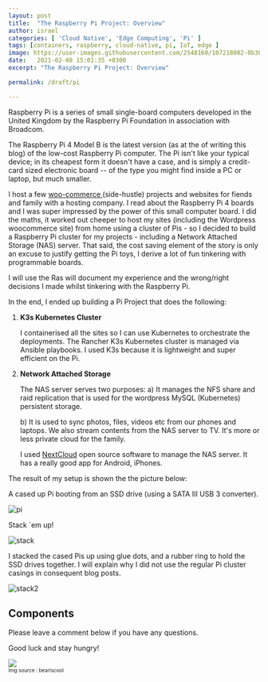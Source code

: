 ```yaml
---
layout: post
title:  "The Raspberry Pi Project: Overview"
author: israel
categories: [ 'Cloud Native', 'Edge Computing', 'Pi' ]
tags: [containers, raspberry, cloud-native, pi, IoT, edge ]
image: https://user-images.githubusercontent.com/2548160/107218082-0b30e080-6a07-11eb-80e7-c62e4f1197d2.jpg
date:   2021-02-08 15:01:35 +0300
excerpt: "The Raspberry Pi Project: Overview"

permalink: /draft/pi

---
```


Raspberry Pi is a series of small single-board computers developed in the United Kingdom by the Raspberry Pi Foundation in association with Broadcom.

The Raspberry Pi 4 Model B is the latest version (as at the of writing this blog) of the low-cost Raspberry Pi computer. The Pi isn't like your typical device; in its cheapest form it doesn't have a case, and is simply a credit-card sized electronic board -- of the type you might find inside a PC or laptop, but much smaller.

I host a few <a href="https://woocommerce.com/" target="_blank"> woo-commerce </a> (side-hustle) projects and websites for fiends and family with a hosting company. I read about the Raspberry Pi 4 boards and I was super impressed by the power of this small computer board. I did the maths, it worked out cheeper to host my sites (including the Wordpress woocommerce site) from home using a cluster of Pis - so I decided to build a Raspberry Pi cluster for my projects -  including a Network Attached Storage (NAS) server.  That said, the cost saving element of the story is only an excuse to justify getting the Pi toys, I derive a lot of fun tinkering with programmable boards.

I will use the Ras will document my experience and the wrong/right decisions I made whilst tinkering with the Raspberry Pi. 

In the end, I ended up building a Pi Project that does the following:

1. <b> K3s Kubernetes Cluster </b>

    I containerised all the sites so I can use Kubernetes to orchestrate the deployments. The Rancher K3s Kubernetes cluster is managed via Ansible playbooks. I used K3s because it is lightweight and super efficient on the Pi. 

2. <b> Network Attached Storage </b>

   The NAS server serves two purposes:
    a) It manages the NFS share and raid replication that is used for the wordpress MySQL (Kubernetes) persistent storage.

    b) It is used to sync photos, files, videos etc from our phones and laptops. We also stream contents from the NAS server to TV. It's more or less private cloud for the family.  

   I used <a href="https://nextcloud.com/"> NextCloud</a> open source software to manage the NAS server. It has a really good app for Android, iPhones.

The result of my setup is shown the the picture below:

A cased up Pi booting from an SSD drive (using a SATA III USB 3 converter).

<p class="aligncenter">
<img alt ="pi" class="lazyimg" src="https://user-images.githubusercontent.com/2548160/107225755-1be65400-6a11-11eb-81b5-d67a245eb34f.jpg"/> 
<br>
</p>

Stack `em up!

<p class="aligncenter">
<img alt ="stack" class="lazyimg" src="https://user-images.githubusercontent.com/2548160/107226410-00c81400-6a12-11eb-9dbc-d35b0d69dd17.jpg"/> 
<br>
</p>

I stacked the cased Pis up using glue dots, and a rubber ring to hold the SSD drives together. I will explain why I did not use the regular Pi cluster casings in consequent blog posts.

<p class="aligncenter">
<img alt="stack2" class="lazyimg" src="https://user-images.githubusercontent.com/2548160/107226521-26edb400-6a12-11eb-8b3b-20421fde95ff.jpg"/> 
<br>
</p>

## Components 


Please leave a comment below if you have any questions.

Good luck and stay hungry!

<p class="aligncenter">
<img class="lazyimg" src="https://user-images.githubusercontent.com/2548160/104319297-94bcc380-54d8-11eb-83b1-1b992f4bdaff.JPG"/> 
<br>
<font size="-3">Img source : beariscool</font>

</p>
